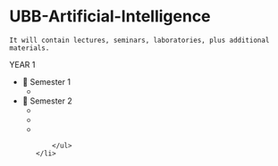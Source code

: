 # UBB-Artificial-Intelligence

    It will contain lectures, seminars, laboratories, plus additional materials.
    
YEAR 1

<ul>
    <li> 📂 Semester 1
        <ul>
            <li>
                    <a 
                       🐍 Fundamentals of Programming
                    </a>
                </li>
         </ul>
      </li>
    <li> 📂 Semester 2
        <ul>
                <li>
                    <a 
                       ⏳ Objected-Oriented Programming
                    </a>
                </li>
                 <li>
                    <a 
                       🌟 Operating Systems
                    </a>
                </li>
                <li>
                    <a 
                       🤖 Data Structures & Algorithms
                    </a>
                </li>
                
                
        </ul>
    </li>
</ul>
